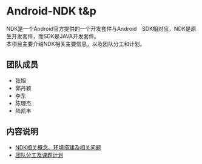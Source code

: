 # Android-NDK t&p
NDK是一个Android官方提供的一个开发套件与Android　SDK相对应，NDK是原生开发套件，而SDK是JAVA开发套件。  
本项目主要介绍NDK相关主要信息，以及团队分工和计划。
## 团队成员
* 张旭
* 郭丹颖
* 李东
* 陈理杰
* 陆凯丰
## 内容说明
* [NDK相关概念、环境搭建及相关问题](https://github.com/Shadowmeoth/learn_android/blob/master/ndk/t%26p/about%20ndk.md)  
* [团队分工及课题计划](https://github.com/Shadowmeoth/learn_android/blob/master/ndk/t%26p/team.md)
